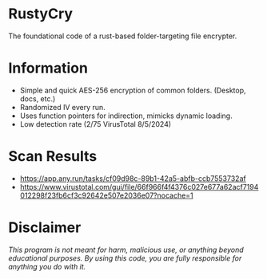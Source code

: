 # RustyCry
The foundational code of a rust-based folder-targeting file encrypter.

# Information
- Simple and quick AES-256 encryption of common folders. (Desktop, docs, etc.)
- Randomized IV every run.
- Uses function pointers for indirection, mimicks dynamic loading.
- Low detection rate (2/75 VirusTotal 8/5/2024)

# Scan Results
- https://app.any.run/tasks/cf09d98c-89b1-42a5-abfb-ccb7553732af
- https://www.virustotal.com/gui/file/66f966f4f4376c027e677a62acf7194012298f23fb6cf3c92642e507e2036e07?nocache=1

# Disclaimer
*This program is not meant for harm, malicious use, or anything beyond educational purposes. By using this code, you are fully responsible for anything you do with it.*
